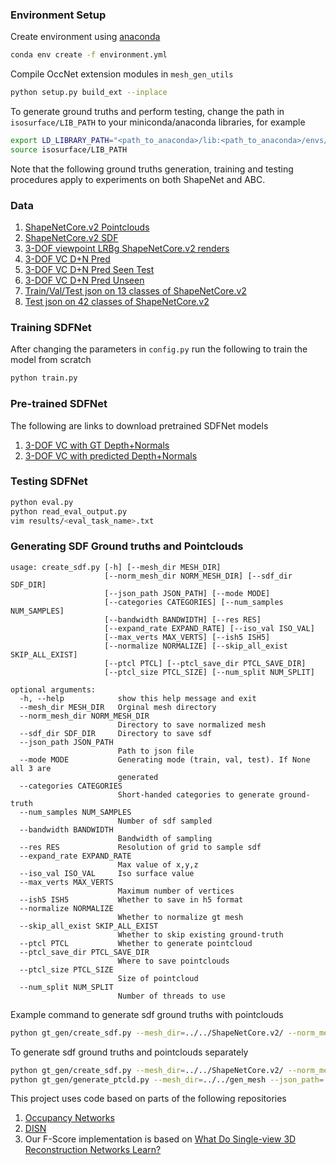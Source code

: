 ### Environment Setup
Create environment using [anaconda](https://docs.conda.io/projects/conda/en/latest/user-guide/install/)
```bash
conda env create -f environment.yml
```
Compile OccNet extension modules in `mesh_gen_utils`
```bash
python setup.py build_ext --inplace
```
To generate ground truths and perform testing, change the path in `isosurface/LIB_PATH` to your miniconda/anaconda libraries, for example
```bash
export LD_LIBRARY_PATH="<path_to_anaconda>/lib:<path_to_anaconda>/envs/sdf_net/lib:./isosurface:$LD_LIBRARY_PATH" 
source isosurface/LIB_PATH
```
Note that the following ground truths generation, training and testing procedures apply to experiments on both ShapeNet and ABC.
### Data
1. [ShapeNetCore.v2 Pointclouds](https://www.dropbox.com/s/72j1resv5kv6e8c/ShapeNet55_ptcl.tar)
2. [ShapeNetCore.v2 SDF](https://www.dropbox.com/s/75lxxtmxkdr1be9/ShapeNet55_sdf.tar)
3. [3-DOF viewpoint LRBg ShapeNetCore.v2 renders](https://www.dropbox.com/s/yw03ohg04834vvv/ShapeNet55_3DOF-VC_LRBg.tar)
4. [3-DOF VC D+N Pred](https://www.dropbox.com/s/qz227pr2vbrzu9l/ShapeNet55_HVC_LR_PRED.tar)
5. [3-DOF VC D+N Pred Seen Test](https://www.dropbox.com/s/fscakvixba2kixt/ShapeNet55_HVC_LR_PRED_SEEN_TEST.tar)
6. [3-DOF VC D+N Pred Unseen](https://www.dropbox.com/s/sue8zzqppl2fuwm/ShapeNet55_HVC_LR_PRED_UNSEEN.tar)
7. [Train/Val/Test json on 13 classes of ShapeNetCore.v2](https://www.dropbox.com/s/7shqu6krvs9x1ib/data_split.json)
8. [Test json on 42 classes of ShapeNetCore.v2](link)
### Training SDFNet
After changing the parameters in `config.py` run the following to train the model from scratch
```bash
python train.py
```
### Pre-trained SDFNet
The following are links to download pretrained SDFNet models
1. [3-DOF VC with GT Depth+Normals](https://www.dropbox.com/s/p6pxqyxk1p5gp8f/best_model_gt_dn_3DOF.pth.tar)
2. [3-DOF VC with predicted Depth+Normals](https://www.dropbox.com/s/uavq47qt80ltbyq/best_model_pred_dn_3DOF.pth.tar)
### Testing SDFNet
```bash
python eval.py
python read_eval_output.py
vim results/<eval_task_name>.txt
```
### Generating SDF Ground truths and Pointclouds
```
usage: create_sdf.py [-h] [--mesh_dir MESH_DIR]
                     [--norm_mesh_dir NORM_MESH_DIR] [--sdf_dir SDF_DIR]
                     [--json_path JSON_PATH] [--mode MODE]
                     [--categories CATEGORIES] [--num_samples NUM_SAMPLES]
                     [--bandwidth BANDWIDTH] [--res RES]
                     [--expand_rate EXPAND_RATE] [--iso_val ISO_VAL]
                     [--max_verts MAX_VERTS] [--ish5 ISH5]
                     [--normalize NORMALIZE] [--skip_all_exist SKIP_ALL_EXIST]
                     [--ptcl PTCL] [--ptcl_save_dir PTCL_SAVE_DIR]
                     [--ptcl_size PTCL_SIZE] [--num_split NUM_SPLIT]

optional arguments:
  -h, --help            show this help message and exit
  --mesh_dir MESH_DIR   Orginal mesh directory
  --norm_mesh_dir NORM_MESH_DIR
                        Directory to save normalized mesh
  --sdf_dir SDF_DIR     Directory to save sdf
  --json_path JSON_PATH
                        Path to json file
  --mode MODE           Generating mode (train, val, test). If None all 3 are
                        generated
  --categories CATEGORIES
                        Short-handed categories to generate ground-truth
  --num_samples NUM_SAMPLES
                        Number of sdf sampled
  --bandwidth BANDWIDTH
                        Bandwidth of sampling
  --res RES             Resolution of grid to sample sdf
  --expand_rate EXPAND_RATE
                        Max value of x,y,z
  --iso_val ISO_VAL     Iso surface value
  --max_verts MAX_VERTS
                        Maximum number of vertices
  --ish5 ISH5           Whether to save in h5 format
  --normalize NORMALIZE
                        Whether to normalize gt mesh
  --skip_all_exist SKIP_ALL_EXIST
                        Whether to skip existing ground-truth
  --ptcl PTCL           Whether to generate pointcloud
  --ptcl_save_dir PTCL_SAVE_DIR
                        Where to save pointclouds
  --ptcl_size PTCL_SIZE
                        Size of pointcloud
  --num_split NUM_SPLIT
                        Number of threads to use
```
Example command to generate sdf ground truths with pointclouds
```bash
python gt_gen/create_sdf.py --mesh_dir=../../ShapeNetCore.v2/ --norm_mesh_dir=../../gen_mesh --sdf_dir=../../gen_sdf --json_path=../../data.json --mode=test --ptcl_save_dir=../../gen_ptcl
```
To generate sdf ground truths and pointclouds separately
```bash
python gt_gen/create_sdf.py --mesh_dir=../../ShapeNetCore.v2/ --norm_mesh_dir=../../gen_mesh --sdf_dir=../../gen_sdf --json_path=../../data.json --mode=test --ptcl=False
python gt_gen/generate_ptcld.py --mesh_dir=../../gen_mesh --json_path=../../data.json --save_dir=../../gen_ptcl
```
This project uses code based on parts of the following repositories

1. [Occupancy Networks](https://github.com/autonomousvision/occupancy_networks)
2. [DISN](https://github.com/Xharlie/DISN)
3. Our F-Score implementation is based on [What Do Single-view 3D Reconstruction Networks Learn?](https://github.com/lmb-freiburg/what3d)
